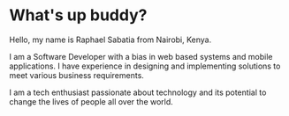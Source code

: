 # What's up buddy?


Hello, my name is Raphael Sabatia from Nairobi, Kenya.

I am a Software Developer with a bias in web based systems and mobile applications. I have experience in designing and implementing solutions to meet various business requirements.

I am a tech enthusiast passionate about technology and its potential to change the lives of people all over the world.
